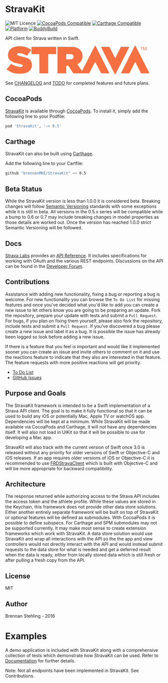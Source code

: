 # StravaKit 

![MIT Licence](https://img.shields.io/badge/license-MIT-blue.svg)
[![CocoaPods Compatible](https://img.shields.io/cocoapods/v/StravaKit.svg)](https://img.shields.io/cocoapods/v/StravaKit.svg)
[![Carthage Compatible](https://img.shields.io/badge/Carthage-compatible-4BC51D.svg?style=flat)](https://github.com/Carthage/Carthage)
[![Platform](https://img.shields.io/cocoapods/p/StravaKit.svg?style=flat)](http://cocoadocs.org/docsets/StravaKit)
[![BuddyBuild](https://dashboard.buddybuild.com/api/statusImage?appID=57c228cc05a6640100b2f79c&branch=master&build=latest)](https://dashboard.buddybuild.com/apps/57c228cc05a6640100b2f79c/build/latest)

API client for Strava written in Swift.

![](Strava.png)

See [CHANGELOG](CHANGELOG.md) and [TODO](TODO.md) for completed features and future plans.

## CocoaPods

[StravaKit](https://github.com/brennanMKE/StravaKit) is available through [CocoaPods](http://cocoapods.org). To install it, simply add the following line to your Podfile:

```ruby
pod 'StravaKit', '~> 0.5'
```

## Carthage

StravaKit can also be built using [Carthage](https://github.com/carthage/carthage). 

Add the following line to your Cartfile:

```sh
github "brennanMKE/StravaKit" ~> 0.5
```

## Beta Status

While the StravaKit version is less than 1.0.0 it is considered beta. Breaking changes will follow [Semantic Versioning](http://semver.org) standards with some exceptions while it is still in beta. All versions in the 0.5.x series will be compatible while a bump to 0.6 or 0.7 may include breaking changes in model properties as those details are worked out. Once the version has reached 1.0.0 strict Semantic Versioning will be followed.

## Docs

[Strava Labs](http://labs.strava.com/developers/) provides an [API Reference](http://strava.github.io/api/). It includes specifications for working with OAuth and the various REST endpoints. Discussions on the API can be found in the [Developer Forum](https://groups.google.com/d/forum/strava-api).

## Contributions

Assistance with adding new functionality, fixing a bug or reporting a bug is welcome. For new functionality you can browse the `To Do List` for missing features and once you've decided what you'd like to add you can create a new issue to let others know you are going to be preparing an update. Fork the repository, prepare your update with tests and submit a `Pull Request`. For bugs, if you plan on fixing them yourself, please also fork the repository, include tests and submit a `Pull Request`. If you've discovered a bug please create a new issue and label it as a bug. It is possible the issue has already been logged so look before adding a new issue.

If there is a feature that you feel is important and would like it implemented sooner you can create an issue and invite others to comment on it and use the reactions feature to indicate that they also are interested in that feature. The feature requests with more positive reactions will get priority.

 * [To Do List](TODO.md)
 * [GitHub Issues](https://github.com/brennanMKE/StravaKit/issues)

## Purpose and Goals

The StravaKit framework is intended to be a Swift implementation of a Strava API client. The goal is to make it fully functional so that it can be used to build any iOS or potentially Mac, Apple TV or watchOS app. Dependencies will be kept at a minimum. While StravaKit will be made available via CocoaPods and Carthage, it will not have any dependencies itself. It will also not load in UIKit so that it will be possible to use for developing a Mac app.

StravaKit will also track with the current version of Swift once 3.0 is released without any priority for older versions of Swift or Objective-C and iOS releases. If an app requires older versions of iOS or Objective-C it is recommended to use [FRDStravaClient](https://github.com/sebastienwindal/FRDStravaClient) which is built with Objective-C and will be more appropriate for backward compatibility.

## Architecture

The response returned while authorizing access to the Strava API includes the access token and the athlete profile. While these values are stored in the Keychain, this framework does not provide other data store solutions. Either another entirely separate framework will be built on top of StravaKit or optional features will be defined as submodules. With CocoaPods it is possible to define subspecs. For Carthage and SPM submodules may not be supported currently. It may make most sense to create extension frameworks which work with StravaKit. A data store solution would use StravaKit and wrap all interactions with the API so the the app and view controllers would not directly interact with the API and would instead submit requests to the data store for what is needed and get a deferred result when the data is ready, either from locally stored data which is still fresh or after pulling a fresh copy from the API.

## License

MIT

## Author

Brennan Stehling - 2016

# Examples

A demo application is included with StravaKit along with a comprehensive collection of tests which demonstrate how StravaKit can be used. Refer to [Documentation](Documentation/index.html) for further details.

Note: Not all endpoints have been implemented in StravaKit. See Contributions.
